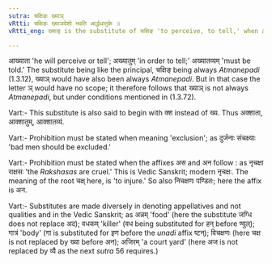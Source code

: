 ```yaml
---
sutra: चक्षिङः ख्याञ्
vRtti: चक्षिङः ख्याञदेशो भवति आर्द्धधातुके ॥
vRtti_eng: ख्याङ् is the substitute of चक्षिङ् 'to perceive, to tell,' when any _ardhadhutuka_ affix is to be applied.

---
```

आख्याता 'he will perceive or tell'; अख्यातुम् 'in order to tell;' अख्यातव्यम् 'must be told.' The substitute being like the principal, चक्षिङ् being always _Atmanepadi_ (1.3.12), ख्याञ् would have also been always _Atmanepadi_. But in that case the letter ञ् would have no scope; it therefore follows that ख्याञ् is not always _Atmanepadi_, but under conditions mentioned in (1.3.72).

Vart:- This substitute is also said to begin with क्श instead of ख्य. Thus अक्शाता, आक्शातुम्, आक्शातव्यं.

Vart:- Prohibition must be stated when meaning 'exclusion'; as दुर्जनाः संचक्ष्याः 'bad men should be excluded.'

Vart:- Prohibition must be stated when the affixes अस and अन follow : as नृचक्षा राक्षसः 'the _Rakshasas_ are cruel.' This is Vedic Sanskrit; modern नृचक्षः. The meaning of the root चक्ष् here, is 'to injure.' So also निचक्षणः पण्डितः; here the affix is अन.

Vart:- Substitutes are made diversely in denoting appellatives and not qualities and in the Vedic Sanskrit; as अन्नम् 'food' (here the substitute जग्धि does not replace अद); वधकम् 'killer' (वध being substituted for हन् before ण्वुल्); गात्रं 'body' (गा is substituted for इण before the _unadi_ affix ष्टन्); विचक्षणः (here चक्ष is not replaced by ख्या before अन); अजिरम् 'a court yard' (here अज is not replaced by व्यै as the next _sutra_ 56 requires.)